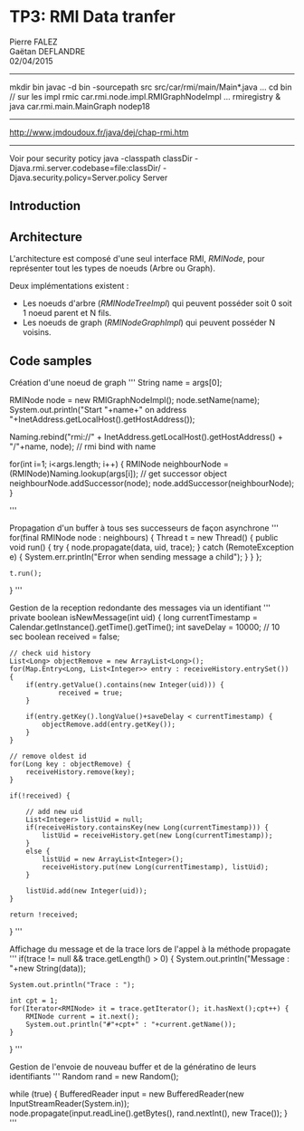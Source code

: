 TP3: RMI Data tranfer
=====================
Pierre FALEZ  
Gaëtan DEFLANDRE  
02/04/2015  
- - - - - - - - - - - 

mkdir bin
javac -d bin -sourcepath src src/car/rmi/main/Main*.java
...
cd bin
// sur les impl
rmic car.rmi.node.impl.RMIGraphNodeImpl
...
rmiregistry &
java car.rmi.main.MainGraph nodep18

- - - - - - - -
http://www.jmdoudoux.fr/java/dej/chap-rmi.htm

- - - - - - - -
Voir pour security poticy
java -classpath classDir -Djava.rmi.server.codebase=file:classDir/ -Djava.security.policy=Server.policy Server

## Introduction

## Architecture

L'architecture est composé d'une seul interface RMI, *RMINode*, pour représenter tout les types de noeuds (Arbre ou Graph).

Deux implémentations existent :
* Les noeuds d'arbre (*RMINodeTreeImpl*) qui peuvent posséder soit 0 soit 1 noeud parent et N fils.
* Les noeuds de graph (*RMINodeGraphImpl*) qui peuvent posséder N voisins.

## Code samples

Création d'une noeud de graph
'''
String name = args[0];

RMINode node = new RMIGraphNodeImpl();
node.setName(name);
System.out.println("Start "+name+" on address "+InetAddress.getLocalHost().getHostAddress());
		
Naming.rebind("rmi://" + InetAddress.getLocalHost().getHostAddress()  + "/"+name, node); // rmi bind with name 
		
for(int i=1; i<args.length; i++) {
	RMINode neighbourNode = (RMINode)Naming.lookup(args[i]); // get successor object
	neighbourNode.addSuccessor(node);
	node.addSuccessor(neighbourNode);
}

'''

Propagation d'un buffer à tous ses successeurs de façon asynchrone
'''
for(final RMINode node : neighbours) {
	Thread t = new Thread() {
		public void run() {
			try {
				node.propagate(data, uid, trace);
			} catch (RemoteException e) {
				System.err.println("Error when sending message a child");
			}
		}
	};

	t.run();
}
'''

Gestion de la reception redondante des messages via un identifiant
'''
private boolean isNewMessage(int uid) {
	long currentTimestamp = Calendar.getInstance().getTime().getTime();
	int saveDelay = 10000; // 10 sec
	boolean received = false;
		
	// check uid history
	List<Long> objectRemove = new ArrayList<Long>();
	for(Map.Entry<Long, List<Integer>> entry : receiveHistory.entrySet()) {
		if(entry.getValue().contains(new Integer(uid))) {
				received = true;
		}
			
		if(entry.getKey().longValue()+saveDelay < currentTimestamp) {
			objectRemove.add(entry.getKey());
		}
	}
		
	// remove oldest id
	for(Long key : objectRemove) {
		receiveHistory.remove(key);
	}
		
	if(!received) {
		
		// add new uid
		List<Integer> listUid = null;
		if(receiveHistory.containsKey(new Long(currentTimestamp))) {
			listUid = receiveHistory.get(new Long(currentTimestamp));
		}
		else {
			listUid = new ArrayList<Integer>();
			receiveHistory.put(new Long(currentTimestamp), listUid);
		}
			
		listUid.add(new Integer(uid));
	}
		
	return !received;
}
'''

Affichage du message et de la trace lors de l'appel à la méthode propagate
'''
if(trace != null && trace.getLength() > 0) {
	System.out.println("Message : "+new String(data));
			
	System.out.println("Trace : ");
			
	int cpt = 1;
	for(Iterator<RMINode> it = trace.getIterator(); it.hasNext();cpt++) {
		RMINode current = it.next();
		System.out.println("#"+cpt+" : "+current.getName());		
	}
}
'''

Gestion de l'envoie de nouveau buffer et de la génératino de leurs identifiants
'''
Random rand = new Random();
	
while (true) {
	BufferedReader input = new BufferedReader(new InputStreamReader(System.in));
	node.propagate(input.readLine().getBytes(), rand.nextInt(), new Trace());
}
'''
